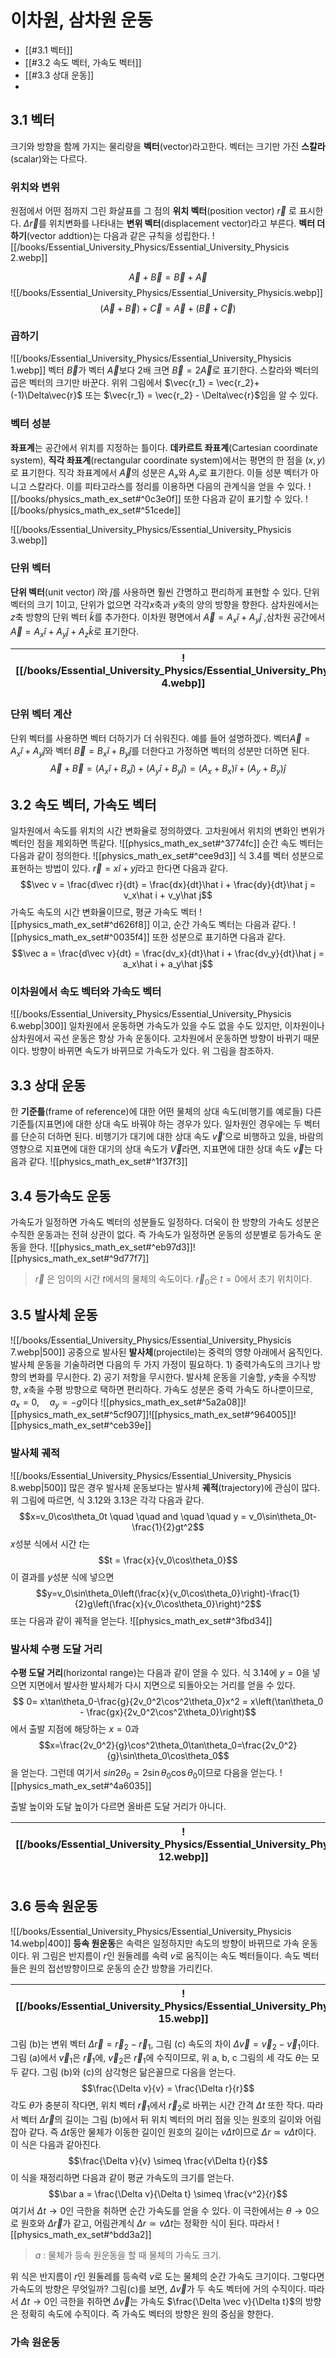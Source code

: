 
# 이차원, 삼차원 운동

- [[#3.1 벡터]]
- [[#3.2 속도 벡터, 가속도 벡터]]
- [[#3.3 상대 운동]]
- 

## 3.1 벡터
  크기와 방향을 함께 가지는 물리량을 **벡터**(vector)라고한다. 벡터는 크기만 가진 **스칼라**(scalar)와는 다르다.
### 위치와 변위
  원점에서 어떤 점까지 그린 화살표를 그 점의 **위치 벡터**(position vector) $\vec{r}$ 로 표시한다. $\Delta \vec{r}$를 위치변화를 나타내는 **변위 벡터**(displacement vector)라고 부른다.
  **벡터 더하기**(vector addtion)는 다음과 같은 규칙을 성립한다.
![[/books/Essential_University_Physics/Essential_University_Physicis 2.webp]]

$$\vec{A} + \vec{B} = \vec{B} + \vec{A}$$ 
![[/books/Essential_University_Physics/Essential_University_Physicis.webp]]
$$(\vec{A} + \vec{B}) + \vec{C} = \vec{A} + (\vec{B} + \vec{C})$$

### 곱하기
![[/books/Essential_University_Physics/Essential_University_Physicis 1.webp]]
  벡터 $\vec{B}$가 벡터 $\vec{A}$보다 2배 크면 $\vec{B} = 2\vec{A}$로 표기한다. 스칼라와 벡터의 곱은 벡터의 크기만 바꾼다. 위위 그림에서 $\vec{r_1} = \vec{r_2}+(-1)\Delta\vec{r}$ 또는 $\vec{r_1} = \vec{r_2} - \Delta\vec{r}$임을 알 수 있다.
  

### 벡터 성분
**좌표계**는 공간에서 위치를 지정하는 틀이다. **데카르트 좌표계**(Cartesian coordinate system),  **직각 좌표계**(rectangular coordinate system)에서는 평면의 한 점을 $(x,y)$로 표기한다. 직각 좌표계에서 $\vec{A}$의 성분은 $A_x$와 $A_y$로 표기한다. 이들 성분 벡터가 아니고 스칼라다. 이를 피타고라스를 정리를 이용하면 다음의 관계식을 얻을 수 있다.
![[/books/physics_math_ex_set#^0c3e0f]]
  또한 다음과 같이 표기할 수 있다.
![[/books/physics_math_ex_set#^51cede]]

![[/books/Essential_University_Physics/Essential_University_Physicis 3.webp]]
	
### 단위 벡터
  **단위 벡터**(unit vector) $\hat i$와 $\hat j$를 사용하면 훨씬 간명하고 편리하게 표현할 수 있다. 단위 벡터의 크기 1이고, 단위가 없으면 각각$x$축과 $y$축의 양의 방향을 향한다. 삼차원에서는 $z$축 방향의 단위 벡터 $\hat k$를 추가한다. 이차원 평면에서 $\vec A = A_x\hat i + A_y\hat j$ ,삼차원 공간에서 $\vec A = A_x\hat i + A_y\hat j + A_z\hat k$로 표기한다.

| ![[/books/Essential_University_Physics/Essential_University_Physicis 4.webp]] | ![[/books/Essential_University_Physics/Essential_University_Physicis 5.webp]] |
| ------------------------------------------------------------------------------------- | ------------------------------------------------------------------------------------- |

### 단위 벡터 계산
단위 벡터를 사용하면 벡터 더하기가 더 쉬워진다. 예를 들어 설명하겠다. 벡터$\vec A = A_x\hat i + A_y\hat j$와 벡터 $\vec B = B_x\hat i + B_y\hat j$를 더한다고 가정하면 벡터의 성분만 더하면 된다.
  $$\vec A + \vec B = \left(A_x\hat i + B_x\hat j\right) + \left(A_y\hat i + B_y\hat j\right) = \left(A_x + B_x\right)\hat i + \left(A_y + B_y\right)\hat j$$


## 3.2 속도 벡터, 가속도 벡터
  일차원에서 속도를 위치의 시간 변화율로 정의하였다. 고차원에서 위치의 변화인 변위가 벡터인 점을 제외하면 똑같다.
  ![[physics_math_ex_set#^3774fc]]
  순간 속도 벡터는 다음과 같이 정의한다.
  ![[physics_math_ex_set#^cee9d3]]
  식 3.4를 벡터 성분으로 표현하는 방법이 있다.  $\vec r = x\hat i + y\hat j$라고 한다면 다음과 같다.
  $$\vec v = \frac{d\vec r}{dt} = \frac{dx}{dt}\hat i + \frac{dy}{dt}\hat j = v_x\hat i + v_y\hat j$$
  가속도 속도의 시간 변화율이므로, 평균 가속도 벡터
  ![[physics_math_ex_set#^d626f8]]
  이고, 순간 가속도 벡터는 다음과 같다.
  ![[physics_math_ex_set#^0035f4]]
  또한 성분으로 표기하면 다음과 같다.
  $$\vec a = \frac{d\vec v}{dt} = \frac{dv_x}{dt}\hat i + \frac{dv_y}{dt}\hat j = a_x\hat i + a_y\hat j$$  
### 이차원에서 속도 벡터와 가속도 벡터
![[/books/Essential_University_Physics/Essential_University_Physicis 6.webp|300]]
  일차원에서 운동하면 가속도가 있을 수도 없을 수도 있지만, 이차원이나 삼차원에서 곡선 운동은 항상 가속 운동이다. 고차원에서 운동하면 방향이 바뀌기 때문이다. 방향이 바뀌면 속도가 바뀌므로 가속도가 있다. 위 그림을 참조하자.
## 3.3 상대 운동
  한 **기준틀**(frame of reference)에 대한 어떤 물체의 상대 속도(비행기를 예로들) 다른 기준틀(지표면)에 대한 상대 속도 바꿔야 하는 경우가 있다. 일차원인 경우에는 두 벡터를 단순히 더하면 된다. 
  비행기가 대기에 대한 상대 속도 $\vec v\prime$으로 비행하고 있을, 바람의 영향으로 지표면에 대한 대기의 상대 속도가 $\vec V$라면, 지표면에 대한 상대 속도 $\vec v$는 다음과 같다.
  ![[physics_math_ex_set#^1f37f3]]
## 3.4 등가속도 운동
  가속도가 일정하면 가속도 벡터의 성분들도 일정하다. 더욱이 한 방향의 가속도 성분은 수직한 운동과는 전혀 상관이 없다. 즉 가속도가 일정하면 운동의 성분별로 등가속도 운동을 한다.
![[physics_math_ex_set#^eb97d3]]![[physics_math_ex_set#^9d77f7]]
>$\vec r$ 은 임이의 시간 $t$에서의 물체의 속도이다.
>$\vec r_0$은 $t = 0$에서 초기 위치이다.
>
## 3.5 발사체 운동
![[/books/Essential_University_Physics/Essential_University_Physicis 7.webp|500]]
  공중으로 발사된 **발사체**(projectile)는 중력의 영향 아래에서 움직인다. 발사체 운동을 기술하려면 다음의 두 가지 가정이 필요하다. 1) 중력가속도의 크기나 방향의 변화를 무시한다. 2) 공기 저항을 무시한다.
  발사체 운동을 기술할, $y$축을 수직방향, $x$축을 수평 방향으로 택하면 편리하다. 가속도 성분은 중력 가속도 하나뿐이므로, $a_x = 0, \quad a_y=-g$이다
  ![[physics_math_ex_set#^5a2a08]]![[physics_math_ex_set#^5cf907]]![[physics_math_ex_set#^964005]]![[physics_math_ex_set#^ceb39e]]

  
### 발사체 궤적
![[/books/Essential_University_Physics/Essential_University_Physicis 8.webp|500]]
  많은 경우 발사체 운동보다는 발사체 **궤적**(trajectory)에 관심이 많다. 위 그림에 따르면, 식 3.12와 3.13은 각각 다음과 같다. 
  $$x=v_0\cos\theta_0t \quad \quad and \quad \quad y = v_0\sin\theta_0t-\frac{1}{2}gt^2$$
  $x$성분 식에서 시간 $t$는 
  $$t = \frac{x}{v_0\cos\theta_0}$$
  이 결과를 $y$성분 식에 넣으면
  $$y=v_0\sin\theta_0\left(\frac{x}{v_0\cos\theta_0}\right)-\frac{1}{2}g\left(\frac{x}{v_0\cos\theta_0}\right)^2$$
  또는 다음과 같이 궤적을 얻는다.
![[physics_math_ex_set#^3fbd34]]
### 발사체 수평 도달 거리
**수평 도달 거리**(horizontal range)는 다음과 같이 얻을 수 있다.
식 3.14에 $y=0$을 넣으면 지면에서 발사한 발사체가 다시 지면으로 되돌아오는 거리를 얻을 수 있다. 
$$ 0= x\tan\theta_0-\frac{g}{2v_0^2\cos^2\theta_0}x^2 = x\left(\tan\theta_0 - \frac{gx}{2v_0^2\cos^2\theta_0}\right)$$
에서 출발 지점에 해당하는 $x = 0$과 
$$x=\frac{2v_0^2}{g}\cos^2\theta_0\tan\theta_0=\frac{2v_0^2}{g}\sin\theta_0\cos\theta_0$$
을 얻는다. 그런데 여기서 $sin2\theta_0 = 2\sin\theta_0\cos\theta_0$이므로 다음을 얻는다.
![[physics_math_ex_set#^4a6035]]

  출발 높이와 도달 높이가 다르면 올바른 도달 거리가 아니다.

| ![[/books/Essential_University_Physics/Essential_University_Physicis 12.webp]]<br><br> | ![[/books/Essential_University_Physics/Essential_University_Physicis 13.webp]]<br><br> |
| ---------------------------------------------------------------------------------------------- | ---------------------------------------------------------------------------------------------- |

## 3.6 등속 원운동
![[/books/Essential_University_Physics/Essential_University_Physicis 14.webp|400]]
  **등속 원운동**은 속력은 일정하지만 속도의 방향이 바뀌므로 가속 운동이다. 위 그림은 반지름이 $r$인 원둘레를 속력 $v$로 움직이는 속도 벡터들이다. 속도 벡터들은 원의 접선방향이므로 운동의 순간 방향을 가리킨다.
  
| ![[/books/Essential_University_Physics/Essential_University_Physicis 15.webp]] | ![[/books/Essential_University_Physics/Essential_University_Physicis 16.webp]] |
| --- | --- |
  그림 (b)는 변위 벡터 $\Delta \vec r = \vec r_2 - \vec r_1$, 그림 (c) 속도의 차이 $\Delta \vec v = \vec v_2 - \vec v_1$이다. 그림 (a)에서 $\vec v_1$은 $\vec r_1$에, $\vec v_2$은 $\vec r_1$에 수직이므로, 위 a, b, c 그림의 세 각도 $\theta$는 모두 같다. 그림 (b)와 (c)의 삼각형은 닮은꼴므로 다음을 얻는다.
  $$\frac{\Delta v}{v} = \frac{\Delta r}{r}$$
  각도 $\theta$가 충분히 작다면, 위치 벡터 $\vec r_1$에서 $\vec r_2$로 바뀌는 시간 간격 $\Delta t$ 또한 작다. 따라서 벡터 $\Delta \vec r$의 길이는 그림 (b)에서 뒤 위치 벡터의 머리 점을 잇는 원호의 길이와 어림잡아 같다. 즉 $\Delta t$동안 물체가 이동한 길이인 원호의 길이는 $v\Delta t$이므로 $\Delta r \simeq v\Delta t$이다. 이 식은 다음과 같아진다.
$$\frac{\Delta v}{v} \simeq \frac{v\Delta t}{r}$$
  이 식을 재정리하면 다음과 같이 평균 가속도의 크기를 얻는다. 
  $$\bar a = \frac{\Delta v}{\Delta t} \simeq \frac{v^2}{r}$$
  여기서 $\Delta t \to 0$인 극한을 취하면 순간 가속도를 얻을 수 있다. 이 극한에서는 $\theta \to 0$으로 원호와 $\Delta \vec r$가 같고, 어림관계식 $\Delta r \simeq v\Delta t$는 정확한 식이 된다. 따라서
![[physics_math_ex_set#^bdd3a2]]
 >$a$ : 물체가 등속 원운동을 할 때 물체의 가속도 크기.

위 식은 반지름이 $r$인 원둘레를 등속력 $v$로 도는 물체의 순간 가속도 크기이다. 그렇다면 가속도의 방향은 무엇일까? 그림(c)를 보면, $\Delta \vec v$가 두 속도 벡터에 거의 수직이다. 따라서 $\Delta t \to 0$인 극한을 취하면 $\Delta \vec v$는 가속도 $\frac{\Delta \vec v}{\Delta t}$의 방향은 정확히 속도에 수직이다. 즉 가속도 벡터의 방향은 원의 중심을 향한다. 
### 가속 원운동

